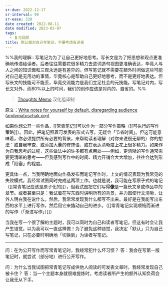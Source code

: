 ```yaml
---
sr-due: 2022-12-17
sr-interval: 98
sr-ease: 320
date created: 2022-08-11
date modified: 2023-03-07
tags:
  - 复习回顾
title: 默认面对自己写笔记，不要考虑有读者
---
```


%%我的理解:: 写笔记为为了让自己更好地思考。写长文是为了把思想和观点更准确地传递给读者。后者往往需要花很多精力去遣词造句视图更准确表达，毕竟人与人之间的知识面和三观永远是有差异的。但写笔记就不需要花额外时间做这些可能对自己是无用功的事情，毕竟核心是帮助自己更好地思考，而不是更好地表达。但写长文的技能可不能丢，毕竟交流能力是我们立足社会的元技能。写笔记对内，写长文对外，而80%以上的时间，我们的创作应该是对内的，自省的。%%

> [Thoughts Memo](https://paratranz.cn/projects/3131) 汉化组译制

原文：[Write notes for yourself by default, disregarding audience (andymatuschak.org)](https://notes.andymatuschak.org/z8AfCaQJdp852orumhXPxHb3r278FHA9xZN8J)

如果你想公开一些作品，[[常青笔记]]可以作为一部分写作策略（[[可执行的写作策略]]）。因此，把笔记照着可发表的形式去写，无疑会「节省时间」。但这可能意味着，你必须提供所有必要的背景，来帮助读者理解（对你来说很无聊的）你的想法：或自我审查、或添加大量的修饰语、或在表达清晰度上花上很多精力。如果作为自我思考的过程，这些做法中的许多都有点用处——例如，更清晰的写作通常需要更清晰的思考——但我感到写作中的时间、精力开销会大大增加，往往会达到形成「阻塞」的程度。

更具体一点，当我明确地面向作品发布而笔记写作时，上文的情况表现为我常见的失败模式。我经常试图同时完成这两项工作。也就是说，我可能在写原子式的笔记（[[常青笔记应该是原子化的]]），但我试图把它们写得**像**是一篇长文章或作品中的章节。或者甚至只是：我试着在写东西时讲明所有的背景，并力图使行文清晰，让外人明白我在说什么。然后，我常常发现我什么都写不出来。最好是在我能写出东西的水平上进行写作，然后用它来撬动自己的进步。（[[常青笔记实现顺畅而渐进的写作（「渐进写作」）]]）

当我在写一个很了解的主题时，我可以同时为自己和读者写笔记。但这有时会让我产生错觉，以为我可以一直这样做！为了避免这种错觉，我决定「默认」只为自己写笔记，只在必要时明确地「切换到」为读者写笔记。

___

问：在为公开写作而写常青笔记时，我经常犯什么坏习惯？
答：我会在写第一版笔记时，就尝试（部分地）进行公开写作。

问：为什么当我试图把常青笔记写成供他人阅读的可发表文章时，我经常发现自己被卡住？
答：当一个主题本身就很难提炼时，考虑读者所产生的额外认知负荷会让我无从下手。
